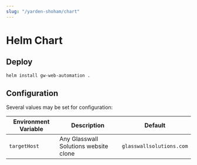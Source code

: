 ```yaml
---
slug: "/yarden-shoham/chart"
---
```

# Helm Chart

## Deploy

`helm install gw-web-automation .`

## Configuration

Several values may be set for configuration:

| Environment Variable | Description                           | Default                  |
| -------------------- | ------------------------------------- | ------------------------ |
| `targetHost`         | Any Glasswall Solutions website clone | `glasswallsolutions.com` |
